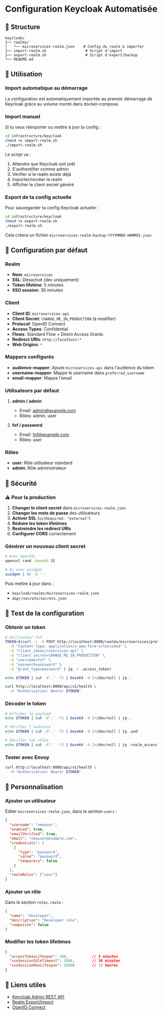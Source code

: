 # Configuration Keycloak Automatisée

## 📁 Structure

```
keycloak/
├── realms/
│   └── microservices-realm.json    # Config du realm à importer
├── import-realm.sh                  # Script d'import
├── export-realm.sh                  # Script d'export/backup
└── README.md
```

## 🚀 Utilisation

### Import automatique au démarrage

La configuration est automatiquement importée au premier démarrage de Keycloak grâce au volume monté dans docker-compose.

### Import manuel

Si tu veux réimporter ou mettre à jour la config :

```bash
cd infrastructure/keycloak
chmod +x import-realm.sh
./import-realm.sh
```

Le script va :
1. Attendre que Keycloak soit prêt
2. S'authentifier comme admin
3. Vérifier si le realm existe déjà
4. Importer/recréer le realm
5. Afficher le client secret généré

### Export de ta config actuelle

Pour sauvegarder ta config Keycloak actuelle :

```bash
cd infrastructure/keycloak
chmod +x export-realm.sh
./export-realm.sh
```

Cela créera un fichier `microservices-realm-backup-YYYYMMDD-HHMMSS.json`

## 🔧 Configuration par défaut

### Realm
- **Nom**: `microservices`
- **SSL**: Désactivé (dev uniquement)
- **Token lifetime**: 5 minutes
- **SSO session**: 30 minutes

### Client
- **Client ID**: `microservices-api`
- **Client Secret**: `CHANGE_ME_IN_PRODUCTION` (à modifier)
- **Protocol**: OpenID Connect
- **Access Types**: Confidential
- **Flows**: Standard Flow + Direct Access Grants
- **Redirect URIs**: `http://localhost:*`
- **Web Origins**: `*`

### Mappers configurés
- **audience-mapper**: Ajoute `microservices-api` dans l'audience du token
- **username-mapper**: Mappe le username dans `preferred_username`
- **email-mapper**: Mappe l'email

### Utilisateurs par défaut
1. **admin / admin**
   - Email: admin@example.com
   - Rôles: admin, user
   
2. **fof / password**
   - Email: fof@example.com
   - Rôles: user

### Rôles
- **user**: Rôle utilisateur standard
- **admin**: Rôle administrateur

## 🔐 Sécurité

### ⚠️ Pour la production

1. **Changer le client secret** dans `microservices-realm.json`
2. **Changer les mots de passe** des utilisateurs
3. **Activer SSL** (`sslRequired: "external"`)
4. **Réduire les token lifetimes**
5. **Restreindre les redirect URIs**
6. **Configurer CORS** correctement

### Générer un nouveau client secret

```bash
# Avec OpenSSL
openssl rand -base64 32

# Ou avec uuidgen
uuidgen | tr -d '-'
```

Puis mettre à jour dans :
- `keycloak/realms/microservices-realm.json`
- `dapr/secrets/secrets.json`

## 🧪 Test de la configuration

### Obtenir un token

```bash
# Utilisateur fof
TOKEN=$(curl -s -X POST http://localhost:8080/realms/microservices/protocol/openid-connect/token \
  -H "Content-Type: application/x-www-form-urlencoded" \
  -d "client_id=microservices-api" \
  -d "client_secret=CHANGE_ME_IN_PRODUCTION" \
  -d "username=fof" \
  -d "password=password" \
  -d "grant_type=password" | jq -r .access_token)

echo $TOKEN | cut -d'.' -f2 | base64 -d 2>/dev/null | jq .

curl http://localhost:8000/api/v1/health \
  -H "Authorization: Bearer $TOKEN"
```

### Décoder le token

```bash
# Afficher le payload
echo $TOKEN | cut -d'.' -f2 | base64 -d 2>/dev/null | jq .

# Vérifier l'audience
echo $TOKEN | cut -d'.' -f2 | base64 -d 2>/dev/null | jq .aud

# Vérifier les rôles
echo $TOKEN | cut -d'.' -f2 | base64 -d 2>/dev/null | jq .realm_access.roles
```

### Tester avec Envoy

```bash
curl http://localhost:8000/api/v1/health \
  -H "Authorization: Bearer $TOKEN"
```

## 📝 Personnalisation

### Ajouter un utilisateur

Éditer `microservices-realm.json`, dans la section `users` :

```json
{
  "username": "newuser",
  "enabled": true,
  "emailVerified": true,
  "email": "newuser@example.com",
  "credentials": [
    {
      "type": "password",
      "value": "password",
      "temporary": false
    }
  ],
  "realmRoles": ["user"]
}
```

### Ajouter un rôle

Dans la section `roles.realm` :

```json
{
  "name": "developer",
  "description": "Developer role",
  "composite": false
}
```

### Modifier les token lifetimes

```json
{
  "accessTokenLifespan": 300,           // 5 minutes
  "ssoSessionIdleTimeout": 1800,        // 30 minutes
  "ssoSessionMaxLifespan": 36000        // 10 heures
}
```

## 🔗 Liens utiles

- [Keycloak Admin REST API](https://www.keycloak.org/docs-api/latest/rest-api/)
- [Realm Export/Import](https://www.keycloak.org/server/importExport)
- [OpenID Connect](https://openid.net/connect/)
